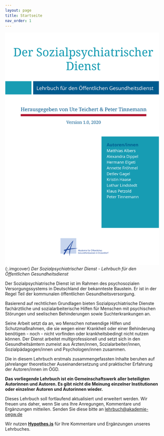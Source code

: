 ```yaml
---
layout: page
title: Startseite
nav_order: 1
---
```


![Der Sozialpsychiatrischer Dienst Buch](images/cover.png "Der Sozialpsychiatrischer Dienst Buch"){:.imgcover}
*Der Sozialpsychiatrischer Dienst - Lehrbuch für den Öffentlichen Gesundheitsdienst*

Der Sozialpsychiatrische Dienst ist im Rahmen des psychosozialen
Versorgungssystems in Deutschland der bekannteste Baustein. Er ist in
der Regel Teil der kommunalen öffentlichen Gesundheitsversorgung.

Basierend auf rechtlichen Grundlagen bieten Sozialpsychiatrische Dienste
fachärztliche und sozialarbeiterische Hilfen für Menschen mit
psychischen Störungen und seelischen Behinderungen sowie
Suchterkrankungen an.

Seine Arbeit setzt da an, wo Menschen notwendige Hilfen und
Schutzmaßnahmen, die sie wegen einer Krankheit oder einer Behinderung
benötigen - noch - nicht vorfinden oder krankheitsbedingt nicht nutzen
können. Der Dienst arbeitet multiprofessionell und setzt sich in den
Gesundheitsämtern zumeist aus Ärzten/innen, Sozialarbeiter/innen,
Sozialpädagogen/innen und Psychologen/innen zusammen.

Die in diesem Lehrbuch erstmals zusammengefassten Inhalte beruhen auf
jahrelanger theoretischer Auseinandersetzung und praktischer Erfahrung
der Autoren/innen im ÖGD.

**Das vorliegende Lehrbuch ist ein Gemeinschaftswerk aller beteiligten
Autorinnen und Autoren. Es gibt nicht die Meinung einzelner
Institutionen oder einzelner Autoren und Autorinnen wieder.**

Dieses Lehrbuch soll fortlaufend aktualisiert und erweitert werden. Wir
freuen uns daher, wenn Sie uns Ihre Anregungen, Kommentare und
Ergänzungen mitteilen. Senden Sie diese bitte an
lehrbuch@akademie-oegw.de

Wir nutzen **[Hypothes.is](https://hypothes.is/ "https://hypothes.is/")** für Ihre
Kommentare und Ergänzungen unseres Lehrbuches.
